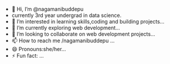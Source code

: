 - 👋 Hi, I’m @nagamanibuddepu
- currently 3rd year undergrad in data science.
- 👀 I’m interested in learning skills,coding and building  projects...
- 🌱 I’m currently exploring web development...
- 💞️ I’m looking to collaborate on web development projects...
- 📫 How to reach me /nagamanibuddepu ...
- 😄 Pronouns:she/her...
- ⚡ Fun fact: ...

<!---
nagamanibuddepu/nagamanibuddepu is a ✨ special ✨ repository because its `README.md` (this file) appears on your GitHub profile.
You can click the Preview link to take a look at your changes.
--->

